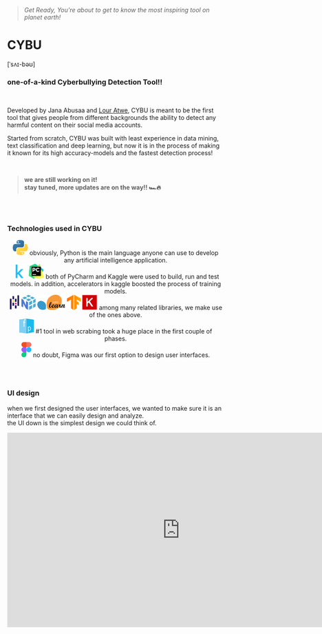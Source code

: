 > *Get Ready, You're about to get to know the most inspiring tool on planet earth!*

# CYBU 
<p> [ˈsʌɪ-bəʊ] </p>

### one-of-a-kind Cyberbullying Detection Tool!!

<br>

<p> 
  
Developed by Jana Abusaa and <a href="https://github.com/LourAtwe"> Lour Atwe</a>, CYBU is meant to be the first tool that gives people from different backgrounds the ability to detect any harmful content on their social media accounts.
  
Started from scratch, CYBU was built with least experience in data mining, text classification and deep learning, but now it is in the process of making it known for its high accuracy-models and the fastest detection process!
  
</p>

<br> 

> **we are still working on it! <br> stay tuned, more updates are on the way!! 🏎🔥**

<br><br>

### Technologies used in CYBU

<p align="center">

  <img height="35px" src="/tools/python.png" title="Python">
  obviously, Python is the main language anyone can use to develop any artificial intelligence application.
  <br>
  <img height="35px" src="/tools/kaggle.png" title="Kaggle">
  <img height="35px" src="/tools/pycharm.png" title="PyCharm">
  both of PyCharm and Kaggle were used to build, run and test models. in addition, accelerators in kaggle boosted the process of training models.
  <br>
  <img height="35px" src="/tools/pandas.png" title="Pandas">
  <img height="35px" src="/tools/numpy.png" title="Numpy">
  <img height="35px" src="/tools/sklearn.png" title="Sci-Kit Learn">
  <img height="35px" src="/tools/tensorflow.png" title="TensorFlow">
  <img height="35px" src="/tools/keras.png" title="Keras">
  among many related libraries, we make use of the ones above.
  <br>
  <img height="35px" src="/tools/facepager.png" title="FacePager">
  #1 tool in web scrabing took a huge place in the first couple of phases.
  <br>
  <img height="35px" src="/tools/figma.png" title="Figma">
  no doubt, Figma was our first option to design user interfaces.
  <br>
  
</p>

<br><br>

### UI design

<p>
  when we first designed the user interfaces, we wanted to make sure it is an interface that we can easily design and analyze. <br>
  the UI down is the simplest design we could think of.
</p>

<iframe style="border: 1px solid rgba(0, 0, 0, 0.1);" width="800" height="450" src="https://www.figma.com/embed?embed_host=share&url=https%3A%2F%2Fwww.figma.com%2Fproto%2FZ2W5hBGnsh4RhutoVV7lJ7%2FCYBU%3Ftype%3Ddesign%26node-id%3D57-285%26scaling%3Dmin-zoom%26page-id%3D0%253A1%26starting-point-node-id%3D17%253A324" allowfullscreen></iframe>
